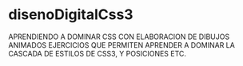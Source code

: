 # disenoDigitalCss3
APRENDIENDO A DOMINAR CSS CON ELABORACION DE DIBUJOS ANIMADOS
EJERCICIOS QUE PERMITEN APRENDER A DOMINAR LA CASCADA DE ESTILOS DE CSS3, Y POSICIONES ETC.
